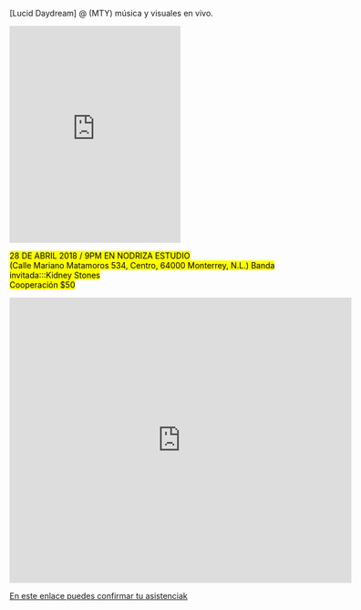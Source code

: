 <script type="text/javascript" src="//s7.addthis.com/js/300/addthis_widget.js#pubid=ra-5ae0124d0ca2f50c"></script>

[Lucid Daydream] @ (MTY)
música y visuales en vivo.

 
<iframe src="https://open.spotify.com/embed/album/7vTqh5vR6kgd2N4YfohT3o" width="300" height="380" frameborder="0" allowtransparency="true"></iframe>

 <mark>28 DE ABRIL 2018 / 9PM EN NODRIZA ESTUDIO<br>
 (Calle Mariano Matamoros 534, Centro, 64000 Monterrey, N.L.) Banda invitada:::Kidney Stones</mark><br>
  <mark>Cooperación $50</mark>

 
 <iframe width="600" height="500" id="gmap_canvas" src="https://maps.google.com/maps?q=nodriza estudio&t=&z=13&ie=UTF8&iwloc=&output=embed" frameborder="0" scrolling="no" marginheight="0" marginwidth="0"></iframe>
<style>.mapouter{overflow:hidden;height:500px;width:600px;}.gmap_canvas {background:none!important;height:500px;width:600px;}</style>

<a href="https://www.facebook.com/events/605209719820646/">En este enlace puedes confirmar tu asistenciak</a>

<div class="addthis_inline_follow_toolbox"></div>
